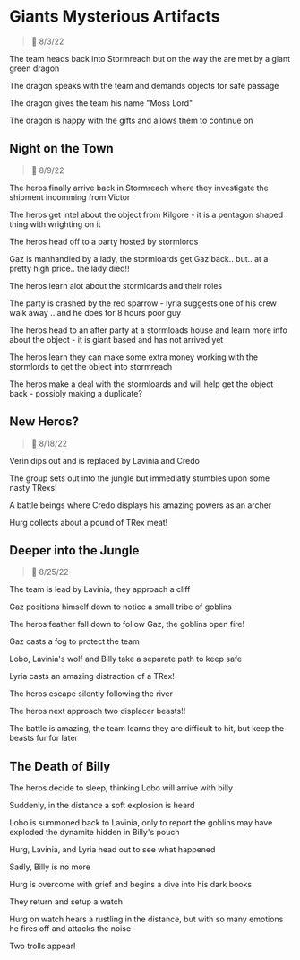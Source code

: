 # Giants Mysterious Artifacts

> :calendar: 8/3/22

The team heads back into Stormreach but on the way the are met by a giant green dragon 

The dragon speaks with the team and demands objects for safe passage

The dragon gives the team his name "Moss Lord"

The dragon is happy with the gifts and allows them to continue on 

## Night on the Town
	
> :calendar: 8/9/22

The heros finally arrive back in Stormreach where they investigate the shipment incomming from Victor

The heros get intel about the object from Kilgore - it is a pentagon shaped thing with wrighting on it 

The heros head off to a party hosted by stormlords

Gaz is manhandled by a lady, the stormloards get Gaz back.. but.. at a pretty high price.. the lady died!!

The heros learn alot about the stormloards and their roles

The party is crashed by the red sparrow - lyria suggests one of his crew walk away .. and he does for 8 hours poor guy

The heros head to an after party at a stormloads house and learn more info about the object - it is giant based and has not arrived yet

The heros learn they can make some extra money working with the stormlords to get the object into stormreach

The heros make a deal with the stormloards and will help get the object back - possibly making a duplicate?

## New Heros?

> :calendar: 8/18/22

Verin dips out and is replaced by Lavinia and Credo

The group sets out into the jungle but immediatly stumbles upon some nasty TRexs!

A battle beings where Credo displays his amazing powers as an archer 

Hurg collects about a pound of TRex meat!

## Deeper into the Jungle 

> :calendar: 8/25/22

The team is lead by Lavinia, they approach a cliff

Gaz positions himself down to notice a small tribe of goblins

The heros feather fall down to follow Gaz, the goblins open fire!

Gaz casts a fog to protect the team 

Lobo, Lavinia's wolf and Billy take a separate path to keep safe

Lyria casts an amazing distraction of a TRex!

The heros escape silently following the river

The heros next approach two displacer beasts!!

The battle is amazing, the team learns they are difficult to hit, but keep the beasts fur for later


## The Death of Billy

The heros decide to sleep, thinking Lobo will arrive with billy 

Suddenly, in the distance a soft explosion is heard

Lobo is summoned back to Lavinia, only to report the goblins may have exploded the dynamite hidden in Billy's pouch

Hurg, Lavinia, and Lyria head out to see what happened 

Sadly, Billy is no more 

Hurg is overcome with grief and begins a dive into his dark books

They return and setup a watch 

Hurg on watch hears a rustling in the distance, but with so many emotions he fires off and attacks the noise

Two trolls appear!




